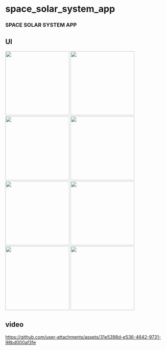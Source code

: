 # space_solar_system_app




### SPACE SOLAR SYSTEM APP ###

## UI ##
<img src = "https://github.com/user-attachments/assets/e9c677e4-379f-483e-843d-102da8375c32" width = "200" />
<img src = "https://github.com/user-attachments/assets/e7eecec6-a8d7-40a0-8634-1c57f500a148" width = "200" />
<img src = "https://github.com/user-attachments/assets/26c4c70d-5189-434a-9928-70e515cb46af" width = "200" />
<img src = "https://github.com/user-attachments/assets/5a46b5c3-a50e-4093-9b39-3991b1970df5" width = "200" />
<img src = "https://github.com/user-attachments/assets/74641371-04cf-4bda-a98c-1fc0b5d8225a" width = "200" />
<img src = "https://github.com/user-attachments/assets/2f88530f-c202-4ce3-bfa1-2ec78e630961" width = "200" />
<img src = "https://github.com/user-attachments/assets/5bbf02bd-5c26-467a-bf39-30a62c8063ac" width = "200" />
<img src = "https://github.com/user-attachments/assets/81156f41-b04a-463d-84dc-77270878a732" width = "200" />

## video ##




https://github.com/user-attachments/assets/31e5398d-e536-4642-9731-98bd000af3fe

